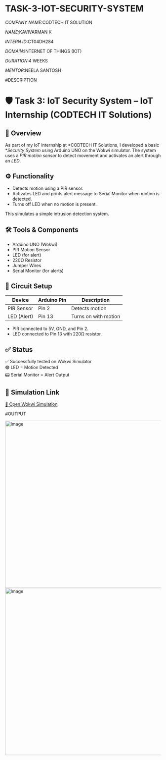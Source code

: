 # TASK-3-IOT-SECURITY-SYSTEM

*COMPANY NAME*:CODTECH IT SOLUTION

*NAME*:KAVIVARMAN K

*INTERN ID*:CT04DH284

*DOMAIN*:INTERNET OF THINGS (IOT)

*DURATION*:4 WEEKS

*MENTOR*:NEELA SANTOSH

#DESCRIPTION

# 🛡 Task 3: IoT Security System – IoT Internship (CODTECH IT Solutions)

## 📘 Overview

As part of my IoT internship at *CODTECH IT Solutions, I developed a basic **Security System* using Arduino UNO on the Wokwi simulator. The system uses a *PIR motion sensor* to detect movement and activates an alert through an *LED*.

## ⚙ Functionality

- Detects motion using a PIR sensor.
- Activates LED and prints alert message to Serial Monitor when motion is detected.
- Turns off LED when no motion is present.

This simulates a simple intrusion detection system.

## 🛠 Tools & Components

- Arduino UNO (Wokwi)  
- PIR Motion Sensor  
- LED (for alert)  
- 220Ω Resistor  
- Jumper Wires  
- Serial Monitor (for alerts)

## 🔌 Circuit Setup

| Device       | Arduino Pin | Description           |
|--------------|-------------|-----------------------|
| PIR Sensor   | Pin 2       | Detects motion        |
| LED (Alert)  | Pin 13      | Turns on with motion  |

- PIR connected to 5V, GND, and Pin 2.
- LED connected to Pin 13 with 220Ω resistor.

## ✅ Status

✅ Successfully tested on Wokwi Simulator  
🟢 LED = Motion Detected  
📟 Serial Monitor = Alert Output

## 🔗 Simulation Link

[🔗 Open Wokwi Simulation](https://wokwi.com/projects/436265467717992449)

#OUTPUT

<img width="960" height="540" alt="Image" src="https://github.com/user-attachments/assets/f397abf1-73ed-43cf-a220-f561d69fd325" />



<img width="960" height="540" alt="Image" src="https://github.com/user-attachments/assets/ab25d68a-5774-4672-b164-d39f998d9e31" />
